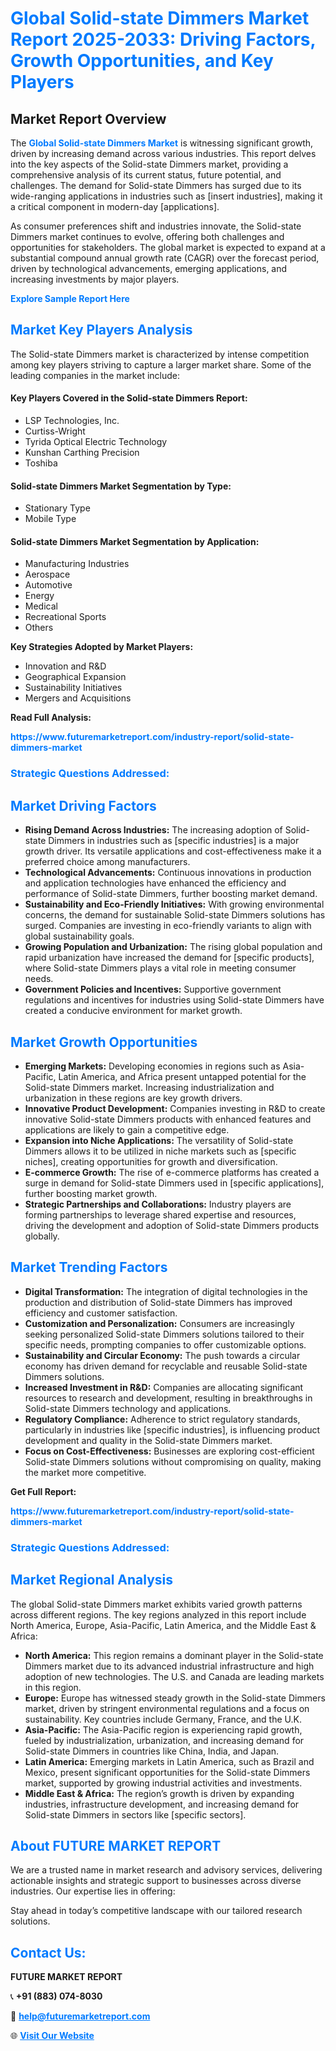 <h1 style="color: #007BFF;">Global Solid-state Dimmers Market Report 2025-2033: Driving Factors, Growth Opportunities, and Key Players</h1>

<section id="overview">
<h2>Market Report Overview</h2>
<p>The <a href="https://www.futuremarketreport.com/industry-report/solid-state-dimmers-market" style="color: #007BFF; text-decoration: none;"><strong>Global Solid-state Dimmers Market</strong></a> is witnessing significant growth, driven by increasing demand across various industries. This report delves into the key aspects of the Solid-state Dimmers market, providing a comprehensive analysis of its current status, future potential, and challenges. The demand for Solid-state Dimmers has surged due to its wide-ranging applications in industries such as [insert industries], making it a critical component in modern-day [applications].</p>
<p>As consumer preferences shift and industries innovate, the Solid-state Dimmers market continues to evolve, offering both challenges and opportunities for stakeholders. The global market is expected to expand at a substantial compound annual growth rate (CAGR) over the forecast period, driven by technological advancements, emerging applications, and increasing investments by major players.</p>
</section>

<section id="overview">
<p><a href="https://www.futuremarketreport.com/request-sample/reportId=33351" style="color: #007BFF; text-decoration: none;"><strong>Explore Sample Report Here</strong></a></p>
</section>

<section id="key-players">
<h2 style="color: #007BFF;">Market Key Players Analysis</h2>
<p>The Solid-state Dimmers market is characterized by intense competition among key players striving to capture a larger market share. Some of the leading companies in the market include:</p>
<h4>Key Players Covered in the Solid-state Dimmers Report:</h4>
<ul><li>LSP Technologies, Inc.</li><li>Curtiss-Wright</li><li>Tyrida Optical Electric Technology</li><li>Kunshan Carthing Precision</li><li>Toshiba</li></ul>
<h4>Solid-state Dimmers Market Segmentation by Type:</h4>
<ul><li>Stationary Type</li><li>Mobile Type</li></ul>

<h4>Solid-state Dimmers Market Segmentation by Application:</h4>
<ul><li>Manufacturing Industries</li><li>Aerospace</li><li>Automotive</li><li>Energy</li><li>Medical</li><li>Recreational Sports</li><li>Others</li></ul>
<p><strong>Key Strategies Adopted by Market Players:</strong></p>
<ul>
<li>Innovation and R&D</li>
<li>Geographical Expansion</li>
<li>Sustainability Initiatives</li>
<li>Mergers and Acquisitions</li>
</ul>
</section>

<section>
<p><strong>Read Full Analysis: </strong></p><a href="https://www.futuremarketreport.com/industry-report/solid-state-dimmers-market" style="color: #007BFF; text-decoration: none;"><strong>https://www.futuremarketreport.com/industry-report/solid-state-dimmers-market</strong></a>
<h3 style="color: #007BFF;">Strategic Questions Addressed:</h3>
</section>

<section id="driving-factors">
<h2 style="color: #007BFF;">Market Driving Factors</h2>
<ul>
<li><strong>Rising Demand Across Industries:</strong> The increasing adoption of Solid-state Dimmers in industries such as [specific industries] is a major growth driver. Its versatile applications and cost-effectiveness make it a preferred choice among manufacturers.</li>
<li><strong>Technological Advancements:</strong> Continuous innovations in production and application technologies have enhanced the efficiency and performance of Solid-state Dimmers, further boosting market demand.</li>
<li><strong>Sustainability and Eco-Friendly Initiatives:</strong> With growing environmental concerns, the demand for sustainable Solid-state Dimmers solutions has surged. Companies are investing in eco-friendly variants to align with global sustainability goals.</li>
<li><strong>Growing Population and Urbanization:</strong> The rising global population and rapid urbanization have increased the demand for [specific products], where Solid-state Dimmers plays a vital role in meeting consumer needs.</li>
<li><strong>Government Policies and Incentives:</strong> Supportive government regulations and incentives for industries using Solid-state Dimmers have created a conducive environment for market growth.</li>
</ul>
</section>

<section id="growth-opportunities">
<h2 style="color: #007BFF;">Market Growth Opportunities</h2>
<ul>
<li><strong>Emerging Markets:</strong> Developing economies in regions such as Asia-Pacific, Latin America, and Africa present untapped potential for the Solid-state Dimmers market. Increasing industrialization and urbanization in these regions are key growth drivers.</li>
<li><strong>Innovative Product Development:</strong> Companies investing in R&D to create innovative Solid-state Dimmers products with enhanced features and applications are likely to gain a competitive edge.</li>
<li><strong>Expansion into Niche Applications:</strong> The versatility of Solid-state Dimmers allows it to be utilized in niche markets such as [specific niches], creating opportunities for growth and diversification.</li>
<li><strong>E-commerce Growth:</strong> The rise of e-commerce platforms has created a surge in demand for Solid-state Dimmers used in [specific applications], further boosting market growth.</li>
<li><strong>Strategic Partnerships and Collaborations:</strong> Industry players are forming partnerships to leverage shared expertise and resources, driving the development and adoption of Solid-state Dimmers products globally.</li>
</ul>
</section>

<section id="trending-factors">
<h2 style="color: #007BFF;">Market Trending Factors</h2>
<ul>
<li><strong>Digital Transformation:</strong> The integration of digital technologies in the production and distribution of Solid-state Dimmers has improved efficiency and customer satisfaction.</li>
<li><strong>Customization and Personalization:</strong> Consumers are increasingly seeking personalized Solid-state Dimmers solutions tailored to their specific needs, prompting companies to offer customizable options.</li>
<li><strong>Sustainability and Circular Economy:</strong> The push towards a circular economy has driven demand for recyclable and reusable Solid-state Dimmers solutions.</li>
<li><strong>Increased Investment in R&D:</strong> Companies are allocating significant resources to research and development, resulting in breakthroughs in Solid-state Dimmers technology and applications.</li>
<li><strong>Regulatory Compliance:</strong> Adherence to strict regulatory standards, particularly in industries like [specific industries], is influencing product development and quality in the Solid-state Dimmers market.</li>
<li><strong>Focus on Cost-Effectiveness:</strong> Businesses are exploring cost-efficient Solid-state Dimmers solutions without compromising on quality, making the market more competitive.</li>
</ul>
</section>

<section>
<p><strong>Get Full Report: </strong></p><a href="https://www.futuremarketreport.com/industry-report/solid-state-dimmers-market" style="color: #007BFF; text-decoration: none;"><strong>https://www.futuremarketreport.com/industry-report/solid-state-dimmers-market</strong></a>
<h3 style="color: #007BFF;">Strategic Questions Addressed:</h3>
</section>


<section id="regional-analysis">
<h2 style="color: #007BFF;">Market Regional Analysis</h2>
<p>The global Solid-state Dimmers market exhibits varied growth patterns across different regions. The key regions analyzed in this report include North America, Europe, Asia-Pacific, Latin America, and the Middle East & Africa:</p>
<ul>
<li><strong>North America:</strong> This region remains a dominant player in the Solid-state Dimmers market due to its advanced industrial infrastructure and high adoption of new technologies. The U.S. and Canada are leading markets in this region.</li>
<li><strong>Europe:</strong> Europe has witnessed steady growth in the Solid-state Dimmers market, driven by stringent environmental regulations and a focus on sustainability. Key countries include Germany, France, and the U.K.</li>
<li><strong>Asia-Pacific:</strong> The Asia-Pacific region is experiencing rapid growth, fueled by industrialization, urbanization, and increasing demand for Solid-state Dimmers in countries like China, India, and Japan.</li>
<li><strong>Latin America:</strong> Emerging markets in Latin America, such as Brazil and Mexico, present significant opportunities for the Solid-state Dimmers market, supported by growing industrial activities and investments.</li>
<li><strong>Middle East & Africa:</strong> The region’s growth is driven by expanding industries, infrastructure development, and increasing demand for Solid-state Dimmers in sectors like [specific sectors].</li>
</ul>
</section>

<footer>
<h2 style="color: #007BFF;">About FUTURE MARKET REPORT</h2>
<p>We are a trusted name in market research and advisory services, delivering actionable insights and strategic support to businesses across diverse industries. Our expertise lies in offering:</p>

<p>Stay ahead in today’s competitive landscape with our tailored research solutions.</p>

<h2 style="color: #007BFF;">Contact Us:</h2>
<p><strong>FUTURE MARKET REPORT</strong></p>
<p>📞 <strong>+91 (883) 074-8030</strong></p>
<p>📧 <strong><a href="mailto:help@futuremarketreport.com" style="color: #007BFF;">help@futuremarketreport.com</a></strong></p>
<p>🌐 <strong><a href="https://www.futuremarketreport.com/" style="color: #007BFF;">Visit Our Website</a></strong></p>
</footer>